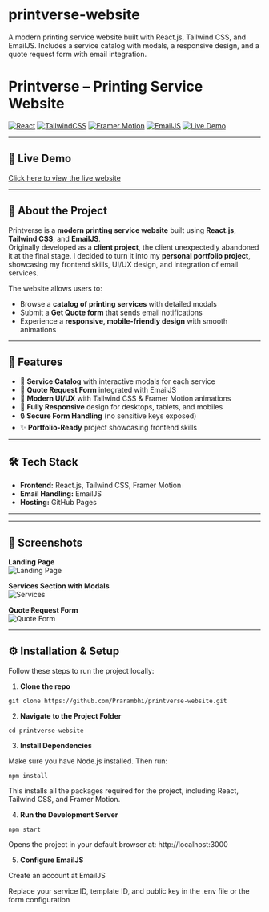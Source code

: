 # printverse-website
A modern printing service website built with React.js, Tailwind CSS, and EmailJS. Includes a service catalog with modals, a responsive design, and a quote request form with email integration.

# Printverse – Printing Service Website

[![React](https://img.shields.io/badge/React-20232A?style=for-the-badge&logo=react&logoColor=61DAFB)](https://reactjs.org/)
[![TailwindCSS](https://img.shields.io/badge/TailwindCSS-06B6D4?style=for-the-badge&logo=tailwindcss&logoColor=white)](https://tailwindcss.com/)
[![Framer Motion](https://img.shields.io/badge/Framer%20Motion-EF007B?style=for-the-badge&logo=framer&logoColor=white)](https://www.framer.com/motion/)
[![EmailJS](https://img.shields.io/badge/EmailJS-20232A?style=for-the-badge&logo=gmail&logoColor=white)](https://www.emailjs.com/)
[![Live Demo](https://img.shields.io/badge/Live%20Demo-000000?style=for-the-badge&logo=vercel&logoColor=white)](https://Prarambhi.github.io/printverse-website)

---

## 🔗 Live Demo
[Click here to view the live website](https://Prarambhi.github.io/printverse-website)

---

## 📝 About the Project
Printverse is a **modern printing service website** built using **React.js**, **Tailwind CSS**, and **EmailJS**.  
Originally developed as a **client project**, the client unexpectedly abandoned it at the final stage. I decided to turn it into my **personal portfolio project**, showcasing my frontend skills, UI/UX design, and integration of email services.

The website allows users to:
- Browse a **catalog of printing services** with detailed modals  
- Submit a **Get Quote form** that sends email notifications  
- Experience a **responsive, mobile-friendly design** with smooth animations  

---

## 🎯 Features
- 📑 **Service Catalog** with interactive modals for each service  
- 📨 **Quote Request Form** integrated with EmailJS  
- 🎨 **Modern UI/UX** with Tailwind CSS & Framer Motion animations  
- 📱 **Fully Responsive** design for desktops, tablets, and mobiles  
- 🔒 **Secure Form Handling** (no sensitive keys exposed)  
- ✨ **Portfolio-Ready** project showcasing frontend skills  

---

## 🛠️ Tech Stack
- **Frontend:** React.js, Tailwind CSS, Framer Motion  
- **Email Handling:** EmailJS  
- **Hosting:** GitHub Pages  

---


---

## 📸 Screenshots
**Landing Page**  
![Landing Page](screenshots/landing.png)

**Services Section with Modals**  
![Services](screenshots/services.png)

**Quote Request Form**  
![Quote Form](screenshots/quote-form.png)

---

## ⚙️ Installation & Setup
Follow these steps to run the project locally:

1. **Clone the repo**  
```
git clone https://github.com/Prarambhi/printverse-website.git
```
2. **Navigate to the Project Folder**
```
cd printverse-website
```
3. **Install Dependencies**

Make sure you have Node.js installed. Then run:
```
npm install
```
This installs all the packages required for the project, including React, Tailwind CSS, and Framer Motion.

4. **Run the Development Server**
```
npm start
```
Opens the project in your default browser at: http://localhost:3000

5. **Configure EmailJS**

Create an account at EmailJS

Replace your service ID, template ID, and public key in the .env file or the form configuration

